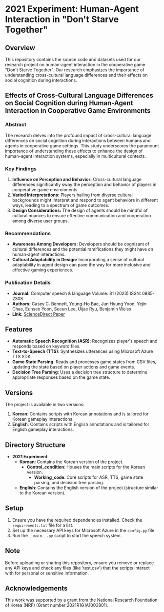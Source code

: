 # 2021 Experiment: Human-Agent Interaction in "Don't Starve Together"

## Overview
This repository contains the source code and datasets used for our research project on human-agent interaction in the cooperative game "Don't Starve Together". Our research emphasizes the importance of understanding cross-cultural language differences and their effects on social cognition during interactions.

## Effects of Cross-Cultural Language Differences on Social Cognition during Human-Agent Interaction in Cooperative Game Environments

### Abstract
The research delves into the profound impact of cross-cultural language differences on social cognition during interactions between humans and agents in cooperative game settings. This study underscores the paramount importance of understanding these effects to enhance the design of human-agent interaction systems, especially in multicultural contexts.

### Key Findings
1. **Influence on Perception and Behavior:** Cross-cultural language differences significantly sway the perception and behavior of players in cooperative game environments.
2. **Varied Interpretations:** Players hailing from diverse cultural backgrounds might interpret and respond to agent behaviors in different ways, leading to a spectrum of game outcomes.
3. **Design Considerations:** The design of agents should be mindful of cultural nuances to ensure effective communication and cooperation among diverse user groups.

### Recommendations
- **Awareness Among Developers:** Developers should be cognizant of cultural differences and the potential ramifications they might have on human-agent interactions.
- **Cultural Adaptability in Design:** Incorporating a sense of cultural adaptability in agent design can pave the way for more inclusive and effective gaming experiences.

### Publication Details
- **Journal:** Computer speech & language Volume: 81 (2023) ISSN: 0885-2308
- **Authors:** Casey C. Bennett, Young-Ho Bae, Jun Hyung Yoon, Yejin Chae, Eunseo Yoon, Seeun Lee, Uijae Ryu, Benjamin Weiss
- **Link:** [ScienceDirect Paper](https://doi.org/10.1016/j.csl.2023.101521.)

## Features

- **Automatic Speech Recognition (ASR)**: Recognizes player's speech and responds based on keyword files.
- **Text-to-Speech (TTS)**: Synthesizes utterances using Microsoft Azure TTS SDK.
- **Game State Parsing**: Reads and processes game states from CSV files, updating the state based on player actions and game events.
- **Decision Tree Parsing**: Uses a decision tree structure to determine appropriate responses based on the game state.

## Versions

The project is available in two versions:
1. **Korean**: Contains scripts with Korean annotations and is tailored for Korean gameplay interactions.
2. **English**: Contains scripts with English annotations and is tailored for English gameplay interactions.

## Directory Structure

- **2021 Experiment**:
  - **Korean**: Contains the Korean version of the project.
    - **Control_condition**: Houses the main scripts for the Korean version.
      - **Working_code**: Core scripts for ASR, TTS, game state parsing, and decision tree parsing.
  - **English**: Contains the English version of the project (structure similar to the Korean version).

## Setup

1. Ensure you have the required dependencies installed. Check the `requirements.txt` file for a list.
2. Set up the necessary API keys for Microsoft Azure in the `config.py` file.
3. Run the `__main__.py` script to start the speech system.

## Note

Before uploading or sharing this repository, ensure you remove or replace any API keys and check any files (like 'test.csv') that the scripts interact with for personal or sensitive information.

## Acknowledgements

This work was supported by a grant from the National Research Foundation of Korea (NRF) (Grant number:2021R1G1A1003801).
